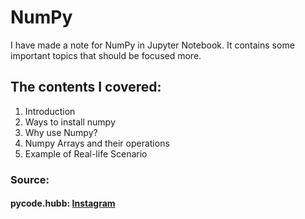 # NumPy
I have made a note for NumPy in Jupyter Notebook. It contains some important topics that should be focused more.

## The contents I covered:
1. Introduction
2. Ways to install numpy
3. Why use Numpy?
4. Numpy Arrays and their operations
5. Example of Real-life Scenario 

### Source:
#### pycode.hubb: [Instagram](https://www.instagram.com/pycode.hubb/)
